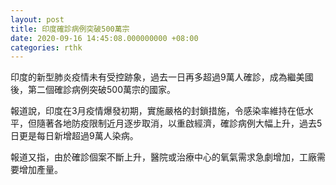 ```yaml
---
layout: post
title: 印度確診病例突破500萬宗
date: 2020-09-16 14:45:08.000000000 +08:00
categories: rthk
---
```


印度的新型肺炎疫情未有受控跡象，過去一日再多超過9萬人確診，成為繼美國後，第二個確診病例突破500萬宗的國家。

報道說，印度在3月疫情爆發初期，實施嚴格的封鎖措施，令感染率維持在低水平，但隨著各地防疫限制近月逐步取消，以重啟經濟，確診病例大幅上升，過去5日更是每日新增超過9萬人染病。

報道又指，由於確診個案不斷上升，醫院或治療中心的氧氣需求急劇增加，工廠需要增加產量。
